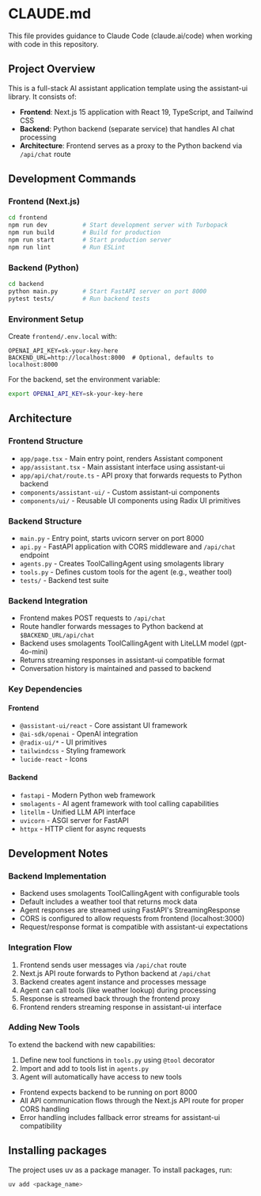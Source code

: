 # CLAUDE.md

This file provides guidance to Claude Code (claude.ai/code) when working with code in this repository.

## Project Overview

This is a full-stack AI assistant application template using the assistant-ui library. It consists of:

- **Frontend**: Next.js 15 application with React 19, TypeScript, and Tailwind CSS
- **Backend**: Python backend (separate service) that handles AI chat processing
- **Architecture**: Frontend serves as a proxy to the Python backend via `/api/chat` route

## Development Commands

### Frontend (Next.js)
```bash
cd frontend
npm run dev          # Start development server with Turbopack
npm run build        # Build for production
npm run start        # Start production server
npm run lint         # Run ESLint
```

### Backend (Python)
```bash
cd backend
python main.py       # Start FastAPI server on port 8000
pytest tests/        # Run backend tests
```

### Environment Setup
Create `frontend/.env.local` with:
```
OPENAI_API_KEY=sk-your-key-here
BACKEND_URL=http://localhost:8000  # Optional, defaults to localhost:8000
```

For the backend, set the environment variable:
```bash
export OPENAI_API_KEY=sk-your-key-here
```

## Architecture

### Frontend Structure
- `app/page.tsx` - Main entry point, renders Assistant component
- `app/assistant.tsx` - Main assistant interface using assistant-ui
- `app/api/chat/route.ts` - API proxy that forwards requests to Python backend
- `components/assistant-ui/` - Custom assistant-ui components
- `components/ui/` - Reusable UI components using Radix UI primitives

### Backend Structure
- `main.py` - Entry point, starts uvicorn server on port 8000
- `api.py` - FastAPI application with CORS middleware and `/api/chat` endpoint
- `agents.py` - Creates ToolCallingAgent using smolagents library
- `tools.py` - Defines custom tools for the agent (e.g., weather tool)
- `tests/` - Backend test suite

### Backend Integration
- Frontend makes POST requests to `/api/chat`
- Route handler forwards messages to Python backend at `$BACKEND_URL/api/chat`
- Backend uses smolagents ToolCallingAgent with LiteLLM model (gpt-4o-mini)
- Returns streaming responses in assistant-ui compatible format
- Conversation history is maintained and passed to backend

### Key Dependencies

#### Frontend
- `@assistant-ui/react` - Core assistant UI framework
- `@ai-sdk/openai` - OpenAI integration
- `@radix-ui/*` - UI primitives
- `tailwindcss` - Styling framework
- `lucide-react` - Icons

#### Backend
- `fastapi` - Modern Python web framework
- `smolagents` - AI agent framework with tool calling capabilities
- `litellm` - Unified LLM API interface
- `uvicorn` - ASGI server for FastAPI
- `httpx` - HTTP client for async requests

## Development Notes

### Backend Implementation
- Backend uses smolagents ToolCallingAgent with configurable tools
- Default includes a weather tool that returns mock data
- Agent responses are streamed using FastAPI's StreamingResponse
- CORS is configured to allow requests from frontend (localhost:3000)
- Request/response format is compatible with assistant-ui expectations

### Integration Flow
1. Frontend sends user messages via `/api/chat` route
2. Next.js API route forwards to Python backend at `/api/chat`
3. Backend creates agent instance and processes message
4. Agent can call tools (like weather lookup) during processing
5. Response is streamed back through the frontend proxy
6. Frontend renders streaming response in assistant-ui interface

### Adding New Tools
To extend the backend with new capabilities:
1. Define new tool functions in `tools.py` using `@tool` decorator
2. Import and add to tools list in `agents.py`
3. Agent will automatically have access to new tools

- Frontend expects backend to be running on port 8000
- All API communication flows through the Next.js API route for proper CORS handling
- Error handling includes fallback error streams for assistant-ui compatibility

## Installing packages
The project uses uv as a package manager. To install packages, run:
```bash
uv add <package_name>
```


